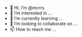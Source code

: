 - 👋 Hi, I’m @mcrrs
- 👀 I’m interested in ...
- 🌱 I’m currently learning ...
- 💞️ I’m looking to collaborate on ...
- 📫 How to reach me ...

<!---
mcrrs/mcrrs is a ✨ special ✨ repository because its `README.md` (this file) appears on your GitHub profile.
You can click the Preview link to take a look at your changes.
--->
